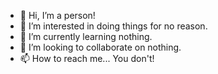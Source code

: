 - 👋 Hi, I’m a person!
- 👀 I’m interested in doing things for no reason.
- 🌱 I’m currently learning nothing.
- 💞️ I’m looking to collaborate on nothing.
- 📫 How to reach me... You don't!

<!---
AzaZeall/AzaZeall is a ✨ special ✨ repository because its `README.md` (this file) appears on your GitHub profile.
You can click the Preview link to take a look at your changes.
--->
